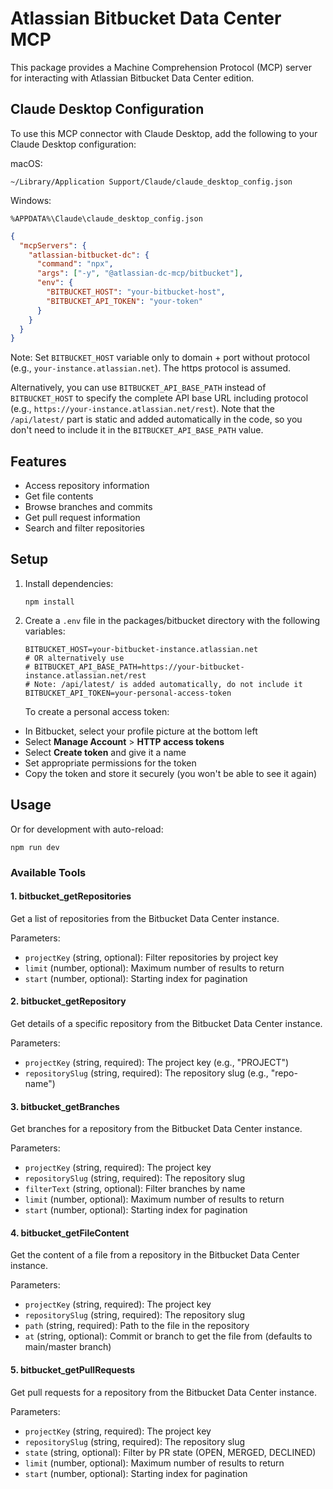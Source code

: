 # Atlassian Bitbucket Data Center MCP

This package provides a Machine Comprehension Protocol (MCP) server for interacting with Atlassian Bitbucket Data Center edition.

## Claude Desktop Configuration

To use this MCP connector with Claude Desktop, add the following to your Claude Desktop configuration:

macOS:
```
~/Library/Application Support/Claude/claude_desktop_config.json
```

Windows:
```
%APPDATA%\Claude\claude_desktop_config.json
```

```json
{
  "mcpServers": {
    "atlassian-bitbucket-dc": {
      "command": "npx",
      "args": ["-y", "@atlassian-dc-mcp/bitbucket"],
      "env": {
        "BITBUCKET_HOST": "your-bitbucket-host",
        "BITBUCKET_API_TOKEN": "your-token"
      }
    }
  }
}
```

Note: Set `BITBUCKET_HOST` variable only to domain + port without protocol (e.g., `your-instance.atlassian.net`). The https protocol is assumed.

Alternatively, you can use `BITBUCKET_API_BASE_PATH` instead of `BITBUCKET_HOST` to specify the complete API base URL including protocol (e.g., `https://your-instance.atlassian.net/rest`). Note that the `/api/latest/` part is static and added automatically in the code, so you don't need to include it in the `BITBUCKET_API_BASE_PATH` value.

## Features

- Access repository information
- Get file contents
- Browse branches and commits
- Get pull request information
- Search and filter repositories

## Setup

1. Install dependencies:
   ```
   npm install
   ```

2. Create a `.env` file in the packages/bitbucket directory with the following variables:
   ```
   BITBUCKET_HOST=your-bitbucket-instance.atlassian.net
   # OR alternatively use
   # BITBUCKET_API_BASE_PATH=https://your-bitbucket-instance.atlassian.net/rest
   # Note: /api/latest/ is added automatically, do not include it
   BITBUCKET_API_TOKEN=your-personal-access-token
   ```

   To create a personal access token:
  - In Bitbucket, select your profile picture at the bottom left
  - Select **Manage Account** > **HTTP access tokens**
  - Select **Create token** and give it a name
  - Set appropriate permissions for the token
  - Copy the token and store it securely (you won't be able to see it again)

## Usage

Or for development with auto-reload:

```
npm run dev
```

### Available Tools

#### 1. bitbucket_getRepositories

Get a list of repositories from the Bitbucket Data Center instance.

Parameters:
- `projectKey` (string, optional): Filter repositories by project key
- `limit` (number, optional): Maximum number of results to return
- `start` (number, optional): Starting index for pagination

#### 2. bitbucket_getRepository

Get details of a specific repository from the Bitbucket Data Center instance.

Parameters:
- `projectKey` (string, required): The project key (e.g., "PROJECT")
- `repositorySlug` (string, required): The repository slug (e.g., "repo-name")

#### 3. bitbucket_getBranches

Get branches for a repository from the Bitbucket Data Center instance.

Parameters:
- `projectKey` (string, required): The project key
- `repositorySlug` (string, required): The repository slug
- `filterText` (string, optional): Filter branches by name
- `limit` (number, optional): Maximum number of results to return
- `start` (number, optional): Starting index for pagination

#### 4. bitbucket_getFileContent

Get the content of a file from a repository in the Bitbucket Data Center instance.

Parameters:
- `projectKey` (string, required): The project key
- `repositorySlug` (string, required): The repository slug
- `path` (string, required): Path to the file in the repository
- `at` (string, optional): Commit or branch to get the file from (defaults to main/master branch)

#### 5. bitbucket_getPullRequests

Get pull requests for a repository from the Bitbucket Data Center instance.

Parameters:
- `projectKey` (string, required): The project key
- `repositorySlug` (string, required): The repository slug
- `state` (string, optional): Filter by PR state (OPEN, MERGED, DECLINED)
- `limit` (number, optional): Maximum number of results to return
- `start` (number, optional): Starting index for pagination

